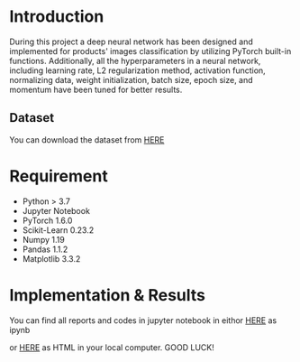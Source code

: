 # Introduction
During this project a deep neural network has been designed and implemented for products' images classification by utilizing PyTorch built-in functions. Additionally, all the hyperparameters in a neural network, including learning rate, L2 regularization method, activation function, normalizing data, weight initialization, batch size, epoch size, and momentum have been tuned for better results.

## Dataset
You can download the dataset from [HERE](https://drive.google.com/file/d/1aFjcSk9hBzsHusrjO3UjCg4xQo9Ubdr1/view?usp=sharing)

# Requirement
* Python > 3.7
* Jupyter Notebook
* PyTorch 1.6.0
* Scikit-Learn 0.23.2
* Numpy 1.19
* Pandas 1.1.2
* Matplotlib 3.3.2

# Implementation & Results
You can find all reports and codes in jupyter notebook in eithor [HERE](https://github.com/pmadinei/dl-img-pytorch/blob/master/PyTorch%20NN%20Image%20Classification.ipynb) as ipynb 

or [HERE](https://github.com/pmadinei/dl-img-pytorch/blob/master/docs/Report.html) as HTML in your local computer. GOOD LUCK!
